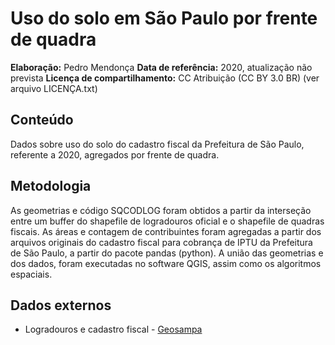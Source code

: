 Uso do solo em São Paulo por frente de quadra
============

**Elaboração:** Pedro Mendonça
**Data de referência:** 2020, atualização não prevista
**Licença de compartilhamento:** CC Atribuição (CC BY 3.0 BR) (ver arquivo LICENÇA.txt)

## Conteúdo
Dados sobre uso do solo do cadastro fiscal da Prefeitura de São Paulo, referente a 2020, agregados por frente de quadra.

## Metodologia
As geometrias e código SQCODLOG foram obtidos a partir da interseção entre um buffer do shapefile de logradouros oficial e o shapefile de quadras fiscais.
As áreas e contagem de contribuintes foram agregadas a partir dos arquivos originais do cadastro fiscal para cobrança de IPTU da Prefeitura de São Paulo, a partir do pacote pandas (python).
A união das geometrias e dos dados, foram executadas no software QGIS, assim como os algoritmos espaciais.

## Dados externos
- Logradouros e cadastro fiscal - [Geosampa](http://geosampa.prefeitura.sp.gov.br/)
